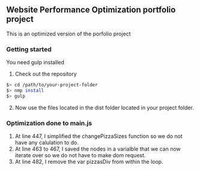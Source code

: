 ## Website Performance Optimization portfolio project

This is an optimized version of the porfolio project


### Getting started

You need gulp installed

1. Check out the repository
  ``` bash
  $> cd /path/to/your-project-folder
  $> nmp install
  $> gulp
  ```
2. Now use the files located in the dist folder located in your project folder.


### Optimization done to main.js

1. At line 447, I simplified the changePizzaSizes function so we do not have any calulation to do.
2. At line 463 to 467, I saved the nodes in a varialble that we can now iterate over so we do not have to make dom request.
3. At line 482, I remove the var pizzasDiv from within the loop.
